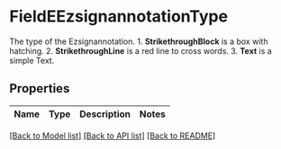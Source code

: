 # FieldEEzsignannotationType

The type of the Ezsignannotation.  1. **StrikethroughBlock** is a box with hatching. 2. **StrikethroughLine** is a red line to cross words. 3. **Text** is a simple Text.

## Properties
Name | Type | Description | Notes
------------ | ------------- | ------------- | -------------

[[Back to Model list]](../README.md#documentation-for-models) [[Back to API list]](../README.md#documentation-for-api-endpoints) [[Back to README]](../README.md)



